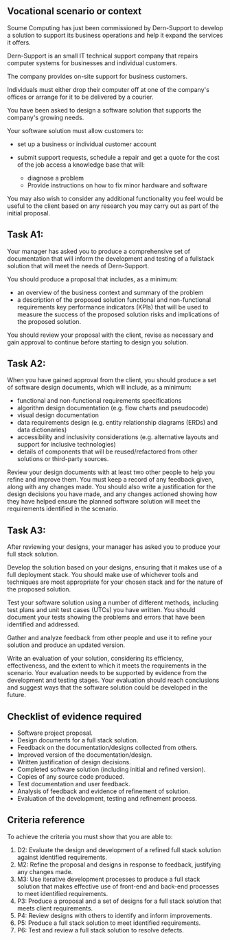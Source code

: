 ## Vocational scenario or context

Soume Computing has just been commissioned by Dern-Support to develop a solution to support its business operations and help it expand the services it offers.

Dern-Support is an small IT technical support company that repairs computer systems for businesses and individual customers.

The company provides on-site support for business customers.

Individuals must either drop their computer off at one of the company's offices or arrange for it to be delivered by a courier.

You have been asked to design a software solution that supports the company's growing needs.

Your software solution must allow customers to:

-   set up a business or individual customer account
-   submit support requests, schedule a repair and get a quote for the cost of the job access a knowledge base that will:

    -   diagnose a problem
    -   Provide instructions on how to fix minor hardware and software

You may also wish to consider any additional functionality you feel would be useful to the client based on any research you may carry out as part of the initial proposal.

## Task A1:

Your manager has asked you to produce a comprehensive set of documentation that will inform the development and testing of a fullstack solution that will meet the needs of Dern-Support.

You should produce a proposal that includes, as a minimum:

-   an overview of the business context and summary of the problem
-   a description of the proposed solution functional and non-functional requirements key performance indicators (KPIs) that will be used to measure the success of the proposed solution risks and implications of the proposed solution.

You should review your proposal with the client, revise as necessary and gain approval to continue before starting to design you solution.

## Task A2:

When you have gained approval from the client, you should produce a set of software design documents, which will include, as a minimum:

-   functional and non-functional requirements specifications
-   algorithm design documentation (e.g. flow charts and pseudocode)
-   visual design documentation
-   data requirements design (e.g. entity relationship diagrams (ERDs) and data dictionaries)
-   accessibility and inclusivity considerations (e.g. alternative layouts and support for inclusive technologies)
-   details of components that will be reused/refactored from other solutions or third-party sources.

Review your design documents with at least two other people to help you refine and improve them. You must keep a record of any feedback given, along with any changes made. You should also write a justification for the design decisions you have made, and any changes actioned showing how they have helped ensure the planned software solution will meet the requirements identified in the scenario.

## Task A3:

After reviewing your designs, your manager has asked you to produce your full stack solution.

Develop the solution based on your designs, ensuring that it makes use of a full deployment stack. You should make use of whichever tools and techniques are most appropriate for your chosen stack and for the nature of the proposed solution.

Test your software solution using a number of different methods, including test plans and unit test cases (UTCs) you have written. You should document your tests showing the problems and errors that have been identified and addressed.

Gather and analyze feedback from other people and use it to refine your solution and produce an updated version.

Write an evaluation of your solution, considering its efficiency, effectiveness, and the extent to which it meets the requirements in the scenario. Your evaluation needs to be supported by evidence from the development and testing stages. Your evaluation should reach conclusions and suggest ways that the software solution could be developed in the future.

## Checklist of evidence required

-   Software project proposal.
-   Design documents for a full stack solution.
-   Feedback on the documentation/designs collected from others.
-   Improved version of the documentation/design.
-   Written justification of design decisions.
-   Completed software solution (including initial and refined version).
-   Copies of any source code produced.
-   Test documentation and user feedback.
-   Analysis of feedback and evidence of refinement of solution.
-   Evaluation of the development, testing and refinement process.

## Criteria reference

To achieve the criteria you must show that you are able to:

1. D2: Evaluate the design and development of a refined full stack solution against identified requirements.
2. M2: Refine the proposal and designs in response to feedback, justifying any changes made.
3. M3: Use iterative development processes to produce a full stack solution that makes effective use of front-end and back-end processes to meet identified requirements.
4. P3: Produce a proposal and a set of designs for a full stack solution that meets client requirements.
5. P4: Review designs with others to identify and inform improvements.
6. P5: Produce a full stack solution to meet identified requirements.
7. P6: Test and review a full stack solution to resolve defects.
